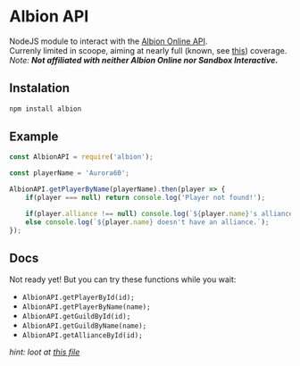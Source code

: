 # Albion API
NodeJS module to interact with the [Albion Online API](https://www.tools4albion.com/api_info.php).<br>
Currenly limited in scoope, aiming at nearly full (known, see [this](https://www.tools4albion.com/api_info.php)) coverage.<br>
*Note: **Not affiliated with neither Albion Online nor Sandbox Interactive.***
## Instalation
```sh
npm install albion
```
## Example
```js
const AlbionAPI = require('albion');

const playerName = 'Aurora60';

AlbionAPI.getPlayerByName(playerName).then(player => {
    if(player === null) return console.log('Player not found!');

    if(player.alliance !== null) console.log(`${player.name}'s alliance has ${player.alliance.memberCount} members.`);
    else console.log(`${player.name} doesn't have an alliance.`);
});
```
## Docs
Not ready yet! But you can try these functions while you wait:
- `AlbionAPI.getPlayerById(id);`
- `AlbionAPI.getPlayerByName(name);`
- `AlbionAPI.getGuildById(id);`
- `AlbionAPI.getGuildByName(name);`
- `AlbionAPI.getAllianceById(id);`

*hint: loot at [this file](./typings/index.d.ts)*